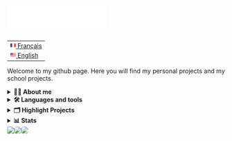 <img src="images/svg/header.svg"></img>

<table align="right">
  <tr><td><a href="README.md"><img src="images/fr-flag.png" height="13"> Français</a></td></tr>
  <tr><td><a href="README_en.md"><img src="images/us-flag.png" height="13"> English</a></td></tr>
</table>

<p>Welcome to my github page. Here you will find my personal projects and my school projects.</p>

<details>
  <summary><b>👨‍💻 About me</b></summary><br>

<p>
I am a computer student at the University of Technology in Compiègne, in 3ʳᵈ year.
I am passionate about IT, I have been doing programming for several years.
Recently, I started learning artificial intelligence
</p>

</details>


<details>
  <summary><b>🛠️ Languages and tools</b></summary><br>


<p>Here are a few images of the tools that I use (hover your mouse over an image to see the name).</p>

<div>
  <ul>

  <li>
  Most used languages : <br>
  <img src="https://github.com/devicons/devicon/blob/master/icons/c/c-original.svg" title="C" alt="C" width="40" height="40"/>&nbsp;
  <img src="https://github.com/devicons/devicon/blob/master/icons/cplusplus/cplusplus-original.svg" title="Cplusplus" alt="Cplusplus" width="40" height="40"/>&nbsp;
  <img src="https://github.com/devicons/devicon/blob/master/icons/python/python-original.svg" title="python" alt="python" width="40" height="40"/>&nbsp;
  <img src="https://github.com/devicons/devicon/blob/master/icons/r/r-original.svg" title="r" alt="r" width="40" height="40"/>&nbsp;
  </li>

  <li>
  Web : <br>
  <img src="https://github.com/devicons/devicon/blob/master/icons/html5/html5-original.svg" title="html5" alt="html5" width="40" height="40"/>&nbsp;
  <img src="https://github.com/devicons/devicon/blob/master/icons/css3/css3-original.svg" title="css" alt="css" width="40" height="40"/>&nbsp;
  <img src="https://github.com/devicons/devicon/blob/master/icons/javascript/javascript-original.svg" title="javascript" alt="javascript" width="40" height="40"/>&nbsp;
  <img src="https://github.com/devicons/devicon/blob/master/icons/django/django-plain-wordmark.svg" title="django" alt="django" width="40" height="40"/>&nbsp;
  <img src="https://github.com/devicons/devicon/blob/master/icons/php/php-original.svg" title="php" alt="php" width="40" height="40"/>&nbsp;
  <img src="https://github.com/devicons/devicon/blob/master/icons/mysql/mysql-original.svg" title="mysql" alt="mysql" width="40" height="40"/>&nbsp;
  <img src="https://github.com/devicons/devicon/blob/master/icons/postgresql/postgresql-original.svg" title="postgresql" alt="postgresql" width="40" height="40"/>&nbsp;
  <img src="https://github.com/devicons/devicon/blob/master/icons/mongodb/mongodb-original.svg" title="mongodb" alt="mongodb" width="40" height="40"/>&nbsp;
  </li>

  <li>
  System : <br>
  <img src="https://github.com/devicons/devicon/blob/master/icons/linux/linux-original.svg" title="linux" alt="linux" width="40" height="40"/>&nbsp;
  <img src="https://github.com/devicons/devicon/blob/master/icons/debian/debian-original.svg" title="debian" alt="debian" width="40" height="40"/>&nbsp;
  <img src="https://github.com/devicons/devicon/blob/master/icons/ubuntu/ubuntu-plain.svg" title="ubuntu" alt="ubuntu" width="40" height="40"/>&nbsp;
  <img src="https://github.com/devicons/devicon/blob/master/icons/bash/bash-original.svg" title="bash" alt="bash" width="40" height="40"/>&nbsp;
  <img src="https://upload.wikimedia.org/wikipedia/commons/thumb/8/87/Windows_logo_-_2021.svg/512px-Windows_logo_-_2021.svg.png?20220927154043" title="windows" alt="windows" width="40" height="40"/>&nbsp;
  </li>

  <li>
  IDEs : <br>
  <img src="https://github.com/devicons/devicon/blob/master/icons/jetbrains/jetbrains-original.svg" title="jetbrains" alt="jetbrains" width="40" height="40"/>&nbsp;
  <img src="https://github.com/devicons/devicon/blob/master/icons/pycharm/pycharm-original.svg" title="pycharm" alt="pycharm" width="40" height="40"/>&nbsp;
  <img src="https://github.com/devicons/devicon/blob/master/icons/atom/atom-original.svg" title="atom" alt="atom" width="40" height="40"/>&nbsp;
  </li>

  <li>
  Tools et libraries : <br>
  <img src="https://github.com/devicons/devicon/blob/master/icons/latex/latex-original.svg" title="latex" alt="latex" width="40" height="40"/>&nbsp;
  <img src="https://github.com/devicons/devicon/blob/master/icons/markdown/markdown-original.svg" title="markdown" alt="markdown" width="40" height="40"/>&nbsp;
  <img src="https://github.com/devicons/devicon/blob/master/icons/jupyter/jupyter-original.svg" title="jupyter" alt="jupyter" width="40" height="40"/>&nbsp;
  <img src="https://github.com/devicons/devicon/blob/master/icons/qt/qt-original.svg" title="qt" alt="qt" width="40" height="40"/>&nbsp;
  <img src="images/tk2.png" title="tkinter" alt="tkinter" width="40" height="40"/>&nbsp;
  <img src="https://github.com/devicons/devicon/blob/master/icons/numpy/numpy-original.svg" title="numpy" alt="numpy" width="40" height="40"/>&nbsp;
  <img src="https://github.com/devicons/devicon/blob/master/icons/tensorflow/tensorflow-original.svg" title="tensorflow" alt="tensorflow" width="40" height="40"/>&nbsp;
  <img src="https://github.com/devicons/devicon/blob/master/icons/pandas/pandas-original.svg" title="pandas" alt="pandas" width="40" height="40"/>&nbsp;
  <img src="https://github.com/devicons/devicon/blob/master/icons/git/git-original.svg" title="git" alt="git" width="40" height="40"/>&nbsp;
  <img src="https://github.com/devicons/devicon/blob/master/icons/github/github-original.svg" title="github" alt="github" width="40" height="40"/>&nbsp;
  </li>

  </ul>
</div>

</details>


<details>
<summary><b> ‍🗂️ Highlight Projects</b></summary><br>

[![Readme Card](https://github-readme-stats.vercel.app/api/pin/?username=Th3o-D&repo=gest_mdp&theme=transparent)](https://github.com/Th3o-D/gest_mdp)
[![Readme Card](https://github-readme-stats.vercel.app/api/pin/?username=Th3o-D&repo=Scrapping&theme=transparent)](https://github.com/Th3o-D/Scrapping)
[![Readme Card](https://github-readme-stats.vercel.app/api/pin/?username=Th3o-D&repo=game_of_life&theme=transparent)](https://github.com/Th3o-D/game_of_life)
[![Readme Card](https://github-readme-stats.vercel.app/api/pin/?username=Th3o-D&repo=calculatrice&theme=transparent)](https://github.com/Th3o-D/calculatrice)


</details>

<details>
<summary><b> ‍📊 Stats</b></summary><br>

<p align="center">
    <a href="https://github.com/Th3o-D?tab=repositories">
      <img src="https://github-readme-stats.vercel.app/api?username=Th3o-D&show_icons=true&theme=transparent&card_width=500" alt="Stats"/>
    </a>
</p>

<p align="center">
    <a href="https://github.com/Th3o-D?tab=repositories">
        <img src="https://github-readme-stats.vercel.app/api/top-langs/?username=Th3o-D&theme=transparent&hide=javascript,jupyter%20notebook&layout=compact&card_width=450" alt="Languages" />
    </a>
</p>

<hr>

### <p align="center">Contributions</p>

![snake light](https://github.com/Th3o-D/Th3o-D/blob/output/github-contribution-grid-snake.svg#gh-light-mode-only)
![snake dark](https://github.com/Th3o-D/Th3o-D/blob/output/github-contribution-grid-snake-dark.svg#gh-dark-mode-only)

<hr>

</details>

<div align="right" style="display: flex">
    <img src="https://visitor-badge.glitch.me/badge?page_id=Th3o-D&left_color=gray&right_color=blue" height="20"/>
    <a href="https://github.com/Th3o-D" alt="https://github.com/Th3o-D"><img height="20" style="border-radius: 5px" src="https://img.shields.io/static/v1?style=for-the-badge&label=CREATED%20BY&message=Th3o-D&color=1182c2"></a>
    <a href="LICENSE" alt="license"><img style="border-radius: 5px" height="20" src="https://img.shields.io/static/v1?style=for-the-badge&label=LICENSE&message=MIT&color=1182c2"></a>
</div>
